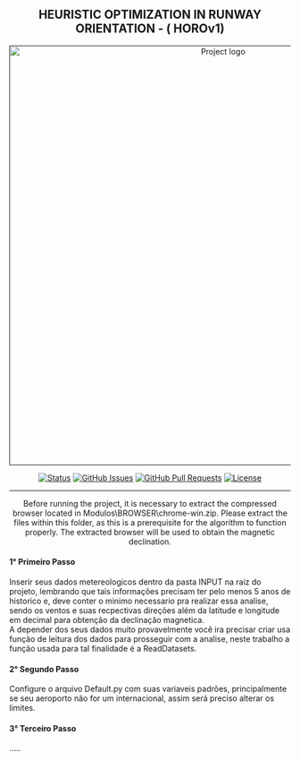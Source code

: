 <h2 align="center">HEURISTIC OPTIMIZATION IN RUNWAY ORIENTATION - ( HOROv1)</h2>

<p align="center">
  <a href="" rel="noopener">
 <img width=750px src="Movies/RunwayOrientation.gif" alt="Project logo"></a>
</p>

<div align="center">

[![Status](https://img.shields.io/badge/status-active-success.svg)]()
[![GitHub Issues](https://img.shields.io/github/issues/kylelobo/The-Documentation-Compendium.svg)](https://github.com/kylelobo/The-Documentation-Compendium/issues)
[![GitHub Pull Requests](https://img.shields.io/github/issues-pr/kylelobo/The-Documentation-Compendium.svg)](https://github.com/kylelobo/The-Documentation-Compendium/pulls)
[![License](https://img.shields.io/badge/license-MIT-blue.svg)](/LICENSE)

</div>

---

<p align="center"> 
    Before running the project, it is necessary to extract the compressed browser located in Modulos\BROWSER\chrome-win.zip. Please extract the files within this folder, as this is a prerequisite for the algorithm to function properly. The extracted browser will be used to obtain the magnetic declination.
    <br> 
    <h4>1° Primeiro Passo</h4>
    Inserir seus dados metereologicos dentro da pasta INPUT na raiz do projeto, lembrando que tais informações precisam ter pelo menos 5 anos de historico e, deve conter o minimo necessario pra realizar essa analise, sendo os ventos e suas recpectivas direções além da latitude e longitude em decimal para obtenção da declinação magnetica.
    <br>
    A depender dos seus dados muito provavelmente você ira precisar criar usa função de leitura dos dados para prosseguir com a analise, neste trabalho a função usada para tal finalidade é a ReadDatasets.
    <h4>2° Segundo Passo</h4>
    Configure o arquivo Default.py com suas variaveis padrões, principalmente se seu aeroporto não for um internacional, assim será preciso alterar os limites.
    <h4>3° Terceiro Passo</h4>
    .....
</p>
